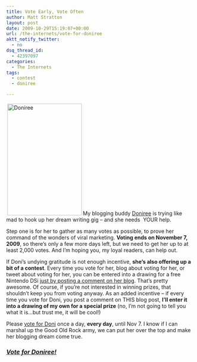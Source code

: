 ```yaml
---
title: Vote Early, Vote Often
author: Matt Stratton
layout: post
date: 2009-10-29T15:19:07+00:00
url: /the-internets/vote-for-doniree
aktt_notify_twitter:
  - no
dsq_thread_id:
  - 42397097
categories:
  - The Internets
tags:
  - contest
  - doniree

---
```

[<img class="alignright" style="margin: 3px;" src="http://farm3.static.flickr.com/2482/3876987406_38a06934e2.jpg" alt="Doniree" width="200" height="300" />][1]My blogging buddy <a href="http://doniree.com" target="_blank">Doniree</a> is trying like mad to hook up her dream writing gig &#8211; and she needs  YOUR help.

Step one is for her to gather as many votes as possible, to prove her command of the wonders of viral marketing. **Voting ends on November 7, 2009**, so there&#8217;s only a few more days left, but we need to get her up to at least 2,000 votes. And I&#8217;m hoping you, my loyal readers, can help out.

If Doni&#8217;s undying gratitude is not enough incentive, **she&#8217;s also offering up a bit of a contest**. Every time you vote for her, blog about voting for her, or tweet about voting for her, you can be entered into a drawing for a free Nintendo DSi <a href="http://doniree.com/2009/10/18/the-good-mood-blogger-gig-and-a-free-nintendo-dsi/" target="_blank">just by posting a comment on her blog</a>. That&#8217;s pretty awesome. Of course, if you&#8217;re not interested in winning prizes, that shouldn&#8217;t keep you from voting anyway. As an added incentive &#8211; if every time you vote for Doni, you post a comment on THIS blog post, **I&#8217;ll enter it into a drawing of my own for a special prize** (no, I&#8217;m not going to tell you what it is&#8230;but trust me, it will be cool!)

Please <a href="http://www.sam-e.com/job/profile/195" target="_blank">vote for Doni</a> once a day, **every day**, until Nov 7. I know if I can marshal up the Good Old Rock army, we can put her over the top and make her blogging dream come true.

### <span style="color: #ff0000;"><em><a href="http://www.sam-e.com/job/profile/195" target="_blank"><strong>Vote for Doniree!</strong></a></em></span>

 [1]: http://www.flickr.com/photos/rachelgallagherphotography/3876987406/in/set-72157622201323644/